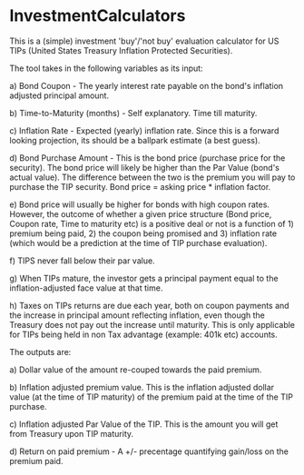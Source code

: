 # InvestmentCalculators
This is a (simple) investment 'buy'/'not buy' evaluation calculator for US TIPs (United States Treasury Inflation Protected Securities).

The tool takes in the following variables as its input:

a) Bond Coupon - The yearly interest rate payable on the bond's inflation adjusted principal amount. 

b) Time-to-Maturity (months) - Self explanatory. Time till maturity.

c) Inflation Rate - Expected (yearly) inflation rate. Since this is a forward looking projection, its should be a ballpark estimate (a best guess). 

d) Bond Purchase Amount - This is the bond price (purchase price for the security). The bond price will likely be higher than the Par Value (bond's actual value). The difference between the two is the premium you will pay to purchase the TIP security. Bond price = asking price * inflation factor. 

e) Bond price will usually be higher for bonds with high coupon rates. However, the outcome of whether a given price structure (Bond price, Coupon rate, Time to maturity etc) is a positive deal or not is a function of 1) premium being paid, 2) the coupon being promised and 3) inflation rate (which would be a prediction at the time of TIP purchase evaluation). 

f) TIPS never fall below their par value.

g) When TIPs mature, the investor gets a principal payment equal to the inflation-adjusted face value at that time. 

h) Taxes on TIPs returns are due each year, both on coupon payments and the increase in principal amount reflecting inflation, even though the Treasury does not pay out the increase until maturity. This is only applicable for TIPs being held in non Tax advantage (example: 401k etc) accounts.  

The outputs are:

a) Dollar value of the amount re-couped towards the paid premium. 

b) Inflation adjusted premium value. This is the inflation adjusted dollar value (at the time of TIP maturity) of the premium paid at the time of the TIP purchase. 

c) Inflation adjusted Par Value of the TIP. This is the amount you will get from Treasury upon TIP maturity. 

d) Return on paid premium - A +/- precentage quantifying gain/loss on the premium paid. 
